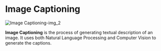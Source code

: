# Image Captioning

 ![Image Captioning-img_2]()

**Image Captioning** is the process of generating textual description of an image. It uses both Natural Language Processing and Computer Vision to generate the captions.

